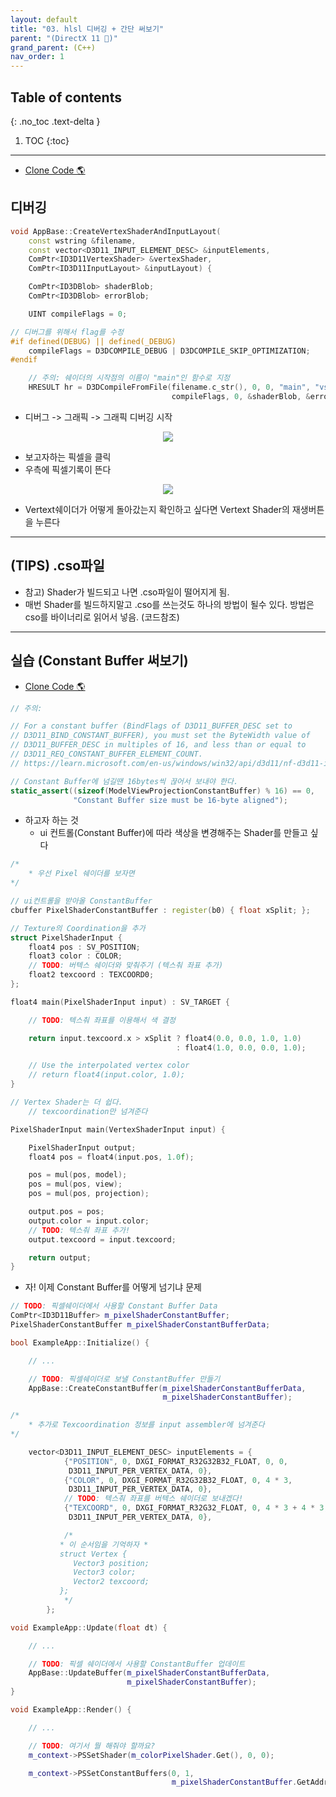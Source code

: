 ```yaml
---
layout: default
title: "03. hlsl 디버깅 + 간단 써보기"
parent: "(DirectX 11 🌟)"
grand_parent: (C++)
nav_order: 1
---
```


## Table of contents
{: .no_toc .text-delta }

1. TOC
{:toc}

---

* [Clone Code 🌎](https://github.com/EasyCoding-7/DirectX11-Examples/tree/3/3_hlsl)

## 디버깅

```cpp
void AppBase::CreateVertexShaderAndInputLayout(
    const wstring &filename,
    const vector<D3D11_INPUT_ELEMENT_DESC> &inputElements,
    ComPtr<ID3D11VertexShader> &vertexShader,
    ComPtr<ID3D11InputLayout> &inputLayout) {

    ComPtr<ID3DBlob> shaderBlob;
    ComPtr<ID3DBlob> errorBlob;

    UINT compileFlags = 0;

// 디버그를 위해서 flag를 수정
#if defined(DEBUG) || defined(_DEBUG)
    compileFlags = D3DCOMPILE_DEBUG | D3DCOMPILE_SKIP_OPTIMIZATION;
#endif

    // 주의: 쉐이더의 시작점의 이름이 "main"인 함수로 지정
    HRESULT hr = D3DCompileFromFile(filename.c_str(), 0, 0, "main", "vs_5_0",
                                    compileFlags, 0, &shaderBlob, &errorBlob);
```

* 디버그 -> 그래픽 -> 그래픽 디버깅 시작

<p align="center">
  <img src="https://taehyungs-programming-blog.github.io/blog/assets/images/cpp/directx11/d11-3-1.png"/>
</p>

* 보고자하는 픽셀을 클릭
* 우측에 픽셀기록이 뜬다

<p align="center">
  <img src="https://taehyungs-programming-blog.github.io/blog/assets/images/cpp/directx11/d11-3-2.png"/>
</p>

* Vertext쉐이더가 어떻게 돌아갔는지 확인하고 싶다면 Vertext Shader의 재생버튼을 누른다

---

## (TIPS) .cso파일

* 참고) Shader가 빌드되고 나면 .cso파일이 떨어지게 됨.
* 매번 Shader를 빌드하지말고 .cso를 쓰는것도 하나의 방법이 될수 있다.
방법은 cso를 바이너리로 읽어서 넣음. (코드참조)

---

## 실습 (Constant Buffer 써보기)

* [Clone Code 🌎](https://github.com/EasyCoding-7/DirectX11-Examples/tree/4/4_shader)

```cpp
// 주의:

// For a constant buffer (BindFlags of D3D11_BUFFER_DESC set to
// D3D11_BIND_CONSTANT_BUFFER), you must set the ByteWidth value of
// D3D11_BUFFER_DESC in multiples of 16, and less than or equal to
// D3D11_REQ_CONSTANT_BUFFER_ELEMENT_COUNT.
// https://learn.microsoft.com/en-us/windows/win32/api/d3d11/nf-d3d11-id3d11device-createbuffer

// Constant Buffer에 넘길땐 16bytes씩 끊어서 보내야 한다.
static_assert((sizeof(ModelViewProjectionConstantBuffer) % 16) == 0,
              "Constant Buffer size must be 16-byte aligned");
```

* 하고자 하는 것
    * ui 컨트롤(Constant Buffer)에 따라 색상을 변경해주는 Shader를 만들고 싶다

```cpp
/*
    * 우선 Pixel 쉐이더를 보자면
*/

// ui컨트롤을 받아올 ConstantBuffer
cbuffer PixelShaderConstantBuffer : register(b0) { float xSplit; };

// Texture의 Coordination을 추가
struct PixelShaderInput {
    float4 pos : SV_POSITION;
    float3 color : COLOR;
    // TODO: 버텍스 쉐이더와 맞춰주기 (텍스춰 좌표 추가)
    float2 texcoord : TEXCOORD0;
};

float4 main(PixelShaderInput input) : SV_TARGET {

    // TODO: 텍스춰 좌표를 이용해서 색 결정

    return input.texcoord.x > xSplit ? float4(0.0, 0.0, 1.0, 1.0)
                                     : float4(1.0, 0.0, 0.0, 1.0);

    // Use the interpolated vertex color
    // return float4(input.color, 1.0);
}
```

```cpp
// Vertex Shader는 더 쉽다.
    // texcoordination만 넘겨준다

PixelShaderInput main(VertexShaderInput input) {

    PixelShaderInput output;
    float4 pos = float4(input.pos, 1.0f);

    pos = mul(pos, model);
    pos = mul(pos, view);
    pos = mul(pos, projection);

    output.pos = pos;
    output.color = input.color;
    // TODO: 텍스춰 좌표 추가!
    output.texcoord = input.texcoord;

    return output;
}
```

* 자! 이제 Constant Buffer를 어떻게 넘기냐 문제

```cpp
// TODO: 픽셀쉐이더에서 사용할 Constant Buffer Data
ComPtr<ID3D11Buffer> m_pixelShaderConstantBuffer;
PixelShaderConstantBuffer m_pixelShaderConstantBufferData;
```

```cpp
bool ExampleApp::Initialize() {

    // ...

    // TODO: 픽셀쉐이더로 보낼 ConstantBuffer 만들기
    AppBase::CreateConstantBuffer(m_pixelShaderConstantBufferData,
                                  m_pixelShaderConstantBuffer);
```

```cpp
/*
    * 추가로 Texcoordination 정보를 input assembler에 넘겨준다
*/

    vector<D3D11_INPUT_ELEMENT_DESC> inputElements = {
            {"POSITION", 0, DXGI_FORMAT_R32G32B32_FLOAT, 0, 0,
             D3D11_INPUT_PER_VERTEX_DATA, 0},
            {"COLOR", 0, DXGI_FORMAT_R32G32B32_FLOAT, 0, 4 * 3,
             D3D11_INPUT_PER_VERTEX_DATA, 0},
            // TODO: 텍스춰 좌표를 버텍스 쉐이더로 보내겠다!
            {"TEXCOORD", 0, DXGI_FORMAT_R32G32_FLOAT, 0, 4 * 3 + 4 * 3,
             D3D11_INPUT_PER_VERTEX_DATA, 0},

            /*
           * 이 순서임을 기억하자 *
           struct Vertex {
              Vector3 position;
              Vector3 color;
              Vector2 texcoord;
           };
            */
        };
```

```cpp
void ExampleApp::Update(float dt) {

    // ...

    // TODO: 픽셀 쉐이더에서 사용할 ConstantBuffer 업데이트
    AppBase::UpdateBuffer(m_pixelShaderConstantBufferData,
                          m_pixelShaderConstantBuffer);
}

void ExampleApp::Render() {

    // ...

    // TODO: 여기서 뭘 해줘야 할까요?
    m_context->PSSetShader(m_colorPixelShader.Get(), 0, 0);

    m_context->PSSetConstantBuffers(0, 1,
                                    m_pixelShaderConstantBuffer.GetAddressOf());
```